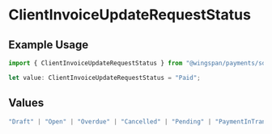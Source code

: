 # ClientInvoiceUpdateRequestStatus

## Example Usage

```typescript
import { ClientInvoiceUpdateRequestStatus } from "@wingspan/payments/sdk/models/shared";

let value: ClientInvoiceUpdateRequestStatus = "Paid";
```

## Values

```typescript
"Draft" | "Open" | "Overdue" | "Cancelled" | "Pending" | "PaymentInTransit" | "Paid"
```
